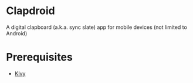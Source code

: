 # Clapdroid
A digital clapboard (a.k.a. sync slate) app for mobile devices (not limited to Android)

# Prerequisites
* [Kivy](http://kivy.org)

